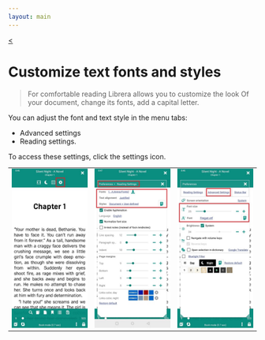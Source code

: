 ```yaml
---
layout: main
---
```

[<](/wiki/faq)

# Customize text fonts and styles

> For comfortable reading Librera allows you to customize the look Of your document, change its fonts, add a capital letter.


You can adjust the font and text style in the menu tabs:
* Advanced settings
* Reading settings.

To access these settings, click the settings icon.


||||
|-|-|-|
|![](1.jpg)|![](3.jpg)|![](2.jpg)|


